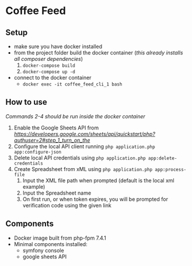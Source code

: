 # Coffee Feed

## Setup
- make sure you have docker installed
- from the project folder build the docker container (*this already installs all composer dependencies*)
    1. `docker-compose build`
    2. `docker-compose up -d` 
- connect to the docker container
    - `docker exec -it coffee_feed_cli_1 bash`

## How to use
*Commands 2-4 should be run inside the docker container*
1. Enable the Google Sheets API from *https://developers.google.com/sheets/api/quickstart/php?authuser=2#step_1_turn_on_the* 
2. Configure the local API client running `php application.php app:configure-json`
3. Delete local API credentials using `php application.php app:delete-credentials`
4. Create Spreadsheet from xML using `php application.php app:process-file`
    1. Input the XML file path when prompted (default is the local xml example)
    2. Input the Spreadsheet name
    3. On first run, or when token expires, you will be prompted for verification code using the given link
    
## Components
- Docker image built from php-fpm 7.4.1
- Minimal components installed:
    - symfony console
    - google sheets API

